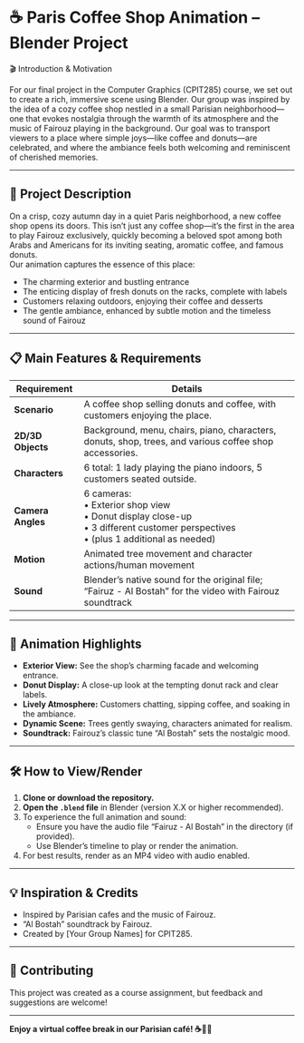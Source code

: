 # ☕ Paris Coffee Shop Animation – Blender Project

🎬 Introduction & Motivation

For our final project in the Computer Graphics (CPIT285) course, we set out to create a rich, immersive scene using Blender. Our group was inspired by the idea of a cozy coffee shop nestled in a small Parisian neighborhood—one that evokes nostalgia through the warmth of its atmosphere and the music of Fairouz playing in the background. Our goal was to transport viewers to a place where simple joys—like coffee and donuts—are celebrated, and where the ambiance feels both welcoming and reminiscent of cherished memories.

---

## 📝 Project Description

On a crisp, cozy autumn day in a quiet Paris neighborhood, a new coffee shop opens its doors. This isn’t just any coffee shop—it’s the first in the area to play Fairouz exclusively, quickly becoming a beloved spot among both Arabs and Americans for its inviting seating, aromatic coffee, and famous donuts.  
Our animation captures the essence of this place:  
- The charming exterior and bustling entrance  
- The enticing display of fresh donuts on the racks, complete with labels  
- Customers relaxing outdoors, enjoying their coffee and desserts  
- The gentle ambiance, enhanced by subtle motion and the timeless sound of Fairouz

---

## 📋 Main Features & Requirements

| Requirement        | Details                                                                                                   |
|--------------------|-----------------------------------------------------------------------------------------------------------|
| **Scenario**       | A coffee shop selling donuts and coffee, with customers enjoying the place.                               |
| **2D/3D Objects**  | Background, menu, chairs, piano, characters, donuts, shop, trees, and various coffee shop accessories.    |
| **Characters**     | 6 total: 1 lady playing the piano indoors, 5 customers seated outside.                                    |
| **Camera Angles**  | 6 cameras:<br>• Exterior shop view<br>• Donut display close-up<br>• 3 different customer perspectives<br>• (plus 1 additional as needed) |
| **Motion**         | Animated tree movement and character actions/human movement                                               |
| **Sound**          | Blender’s native sound for the original file; “Fairuz - Al Bostah” for the video with Fairouz soundtrack |

---

## 🎥 Animation Highlights

- **Exterior View:** See the shop’s charming facade and welcoming entrance.
- **Donut Display:** A close-up look at the tempting donut rack and clear labels.
- **Lively Atmosphere:** Customers chatting, sipping coffee, and soaking in the ambiance.
- **Dynamic Scene:** Trees gently swaying, characters animated for realism.
- **Soundtrack:** Fairouz’s classic tune “Al Bostah” sets the nostalgic mood.

---

## 🛠️ How to View/Render

1. **Clone or download the repository.**
2. **Open the `.blend` file** in Blender (version X.X or higher recommended).
3. To experience the full animation and sound:
    - Ensure you have the audio file “Fairuz - Al Bostah” in the directory (if provided).
    - Use Blender’s timeline to play or render the animation.
4. For best results, render as an MP4 video with audio enabled.

---

## 💡 Inspiration & Credits

- Inspired by Parisian cafes and the music of Fairouz.
- “Al Bostah” soundtrack by Fairouz.
- Created by [Your Group Names] for CPIT285.

---

## 🤝 Contributing

This project was created as a course assignment, but feedback and suggestions are welcome!

---

**Enjoy a virtual coffee break in our Parisian café! ☕🍩🎶**
